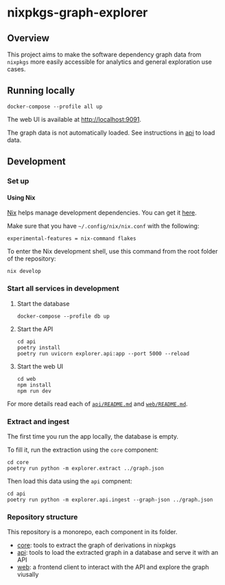 # nixpkgs-graph-explorer

## Overview

This project aims to make the software dependency graph data from `nixpkgs` more easily accessible for analytics and general exploration use cases.

## Running locally

```console
docker-compose --profile all up
```

The web UI is available at [http://localhost:9091](http://localhost:9091).

The graph data is not automatically loaded.
See instructions in [api](./api) to load data.

<!-- TODO add instructions to load data here -->

## Development

### Set up

#### Using Nix

[Nix](https://nixos.org/) helps manage development dependencies.
You can get it [here](https://nixos.org/download.html).

Make sure that you have `~/.config/nix/nix.conf` with the following:
```
experimental-features = nix-command flakes
```

To enter the Nix development shell, use this command from the root folder of the repository:

```console
nix develop
```

### Start all services in development

1. Start the database
   ```console
   docker-compose --profile db up
   ```
2. Start the API
   ```console
   cd api
   poetry install
   poetry run uvicorn explorer.api:app --port 5000 --reload
   ```
3. Start the web UI
   ```console
   cd web
   npm install
   npm run dev
   ```

For more details read each of [`api/README.md`](./api/README.md) and [`web/README.md`](./web/README.md).

### Extract and ingest 

The first time you run the app locally, the database is empty.

To fill it, run the extraction using the `core` component:

```console
cd core
poetry run python -m explorer.extract ../graph.json
```

Then load this data using the `api` compnent:

```console
cd api
poetry run python -m explorer.api.ingest --graph-json ../graph.json
```


### Repository structure

This repository is a monorepo, each component in its folder.

- [core](./core): tools to extract the graph of derivations in nixpkgs
- [api](./api): tools to load the extracted graph in a database and serve it with an API
- [web](./web): a frontend client to interact with the API and explore the graph viusally

